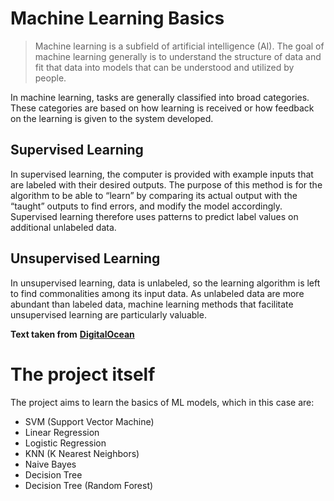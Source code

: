 # Machine Learning Basics

> Machine learning is a subfield of artificial intelligence (AI). The
> goal of machine learning generally is to understand the structure of
> data and fit that data into models that can be understood and utilized
> by people.

In machine learning, tasks are generally classified into broad categories. These categories are based on how learning is received or how feedback on the learning is given to the system developed.

## Supervised Learning
In supervised learning, the computer is provided with example inputs that are labeled with their desired outputs. The purpose of this method is for the algorithm to be able to “learn” by comparing its actual output with the “taught” outputs to find errors, and modify the model accordingly. Supervised learning therefore uses patterns to predict label values on additional unlabeled data.

## Unsupervised Learning
In unsupervised learning, data is unlabeled, so the learning algorithm is left to find commonalities among its input data. As unlabeled data are more abundant than labeled data, machine learning methods that facilitate unsupervised learning are particularly valuable.

**Text taken from** [**DigitalOcean**](https://www.digitalocean.com/community/tutorials/an-introduction-to-machine-learning)

# The project itself
The project aims to learn the basics of ML models, which in this case are:

 - SVM (Support Vector Machine)
 - Linear Regression
 - Logistic Regression
 - KNN (K Nearest Neighbors)
 - Naive Bayes
 - Decision Tree
 - Decision Tree (Random Forest)